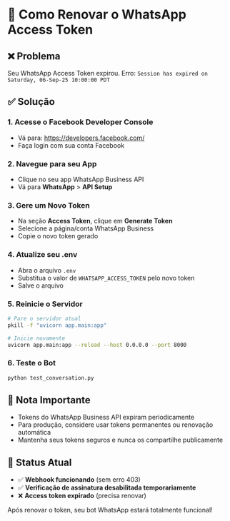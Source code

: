 # 🔑 Como Renovar o WhatsApp Access Token

## ❌ Problema
Seu WhatsApp Access Token expirou. Erro: `Session has expired on Saturday, 06-Sep-25 10:00:00 PDT`

## ✅ Solução

### 1. Acesse o Facebook Developer Console
- Vá para: https://developers.facebook.com/
- Faça login com sua conta Facebook

### 2. Navegue para seu App
- Clique no seu app WhatsApp Business API
- Vá para **WhatsApp** > **API Setup**

### 3. Gere um Novo Token
- Na seção **Access Token**, clique em **Generate Token**
- Selecione a página/conta WhatsApp Business
- Copie o novo token gerado

### 4. Atualize seu .env
- Abra o arquivo `.env`
- Substitua o valor de `WHATSAPP_ACCESS_TOKEN` pelo novo token
- Salve o arquivo

### 5. Reinicie o Servidor
```bash
# Pare o servidor atual
pkill -f "uvicorn app.main:app"

# Inicie novamente
uvicorn app.main:app --reload --host 0.0.0.0 --port 8000
```

### 6. Teste o Bot
```bash
python test_conversation.py
```

## 📝 Nota Importante
- Tokens do WhatsApp Business API expiram periodicamente
- Para produção, considere usar tokens permanentes ou renovação automática
- Mantenha seus tokens seguros e nunca os compartilhe publicamente

## 🚀 Status Atual
- ✅ **Webhook funcionando** (sem erro 403)
- ✅ **Verificação de assinatura desabilitada temporariamente**
- ❌ **Access token expirado** (precisa renovar)

Após renovar o token, seu bot WhatsApp estará totalmente funcional!